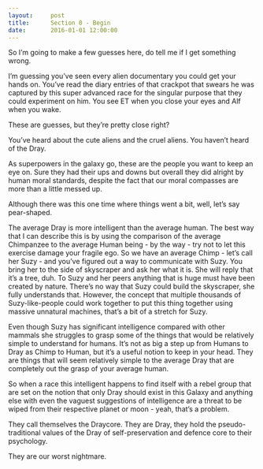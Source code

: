 ```yaml
---
layout:     post
title:      Section 0 - Begin
date:       2016-01-01 12:00:00
---
```


So I’m going to make a few guesses here, do tell me if I get something wrong.

I’m guessing you’ve seen every alien documentary you could get your hands on. You’ve read the diary entries of that crackpot that swears he was captured by this super advanced race for the singular purpose that they could experiment on him. You see ET when you close your eyes and Alf when you wake.

These are guesses, but they’re pretty close right?

You’ve heard about the cute aliens and the cruel aliens. You haven’t heard of the Dray.

As superpowers in the galaxy go, these are the people you want to keep an eye on. Sure they had their ups and downs but overall they did alright by human moral standards, despite the fact that our moral compasses are more than a little messed up.

Although there was this one time where things went a bit, well, let’s say pear-shaped.

The average Dray is more intelligent than the average human. The best way that I can describe this is by using the comparison of the average Chimpanzee to the average Human being - by the way - try not to let this exercise damage your fragile ego. So we have an average Chimp - let’s call her Suzy - and you’ve figured out a way to communicate with Suzy. You bring her to the side of skyscraper and ask her what it is. She will reply that it’s a tree, duh. To Suzy and her peers anything that is huge must have been created by nature. There’s no way that Suzy could build the skyscraper, she fully understands that. However, the concept that multiple thousands of Suzy-like-people could work together to put this thing together using massive unnatural machines, that’s a bit of a stretch for Suzy.

Even though Suzy has significant intelligence compared with other mammals she struggles to grasp some of the things that would be relatively simple to understand for humans. It’s not as big a step up from Humans to Dray as Chimp to Human, but it’s a useful notion to keep in your head. They are things that will seem relatively simple to the average Dray that are completely out the grasp of your average human.

So when a race this intelligent happens to find itself with a rebel group that are set on the notion that only Dray should exist in this Galaxy and anything else with even the vaguest suggestions of intelligence are a threat to be wiped from their respective planet or moon - yeah, that’s a problem.

They call themselves the Draycore. They are Dray, they hold the pseudo-traditional values of the Dray of self-preservation and defence core to their psychology.

They are our worst nightmare.
